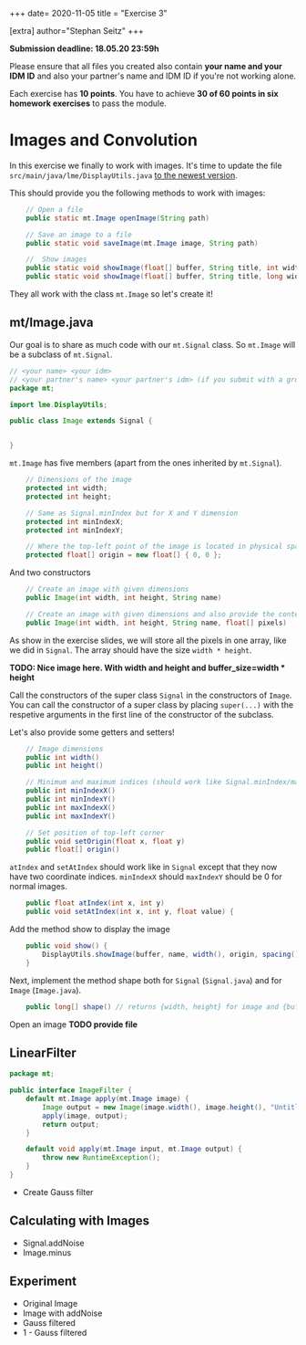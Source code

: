 +++
date= 2020-11-05
title = "Exercise 3"

[extra]
author="Stephan Seitz"
+++

**Submission deadline: 18.05.20 23:59h**

Please ensure that all files you created also contain **your name and your IDM ID** and also your partner's name and IDM ID if you're not working alone.

Each exercise has **10 points**. You have to achieve **30 of 60 points in six homework exercises** to pass the module.

# Images and Convolution

In this exercise we finally to work with images. It's time to update the file `src/main/java/lme/DisplayUtils.java` [to the newest version](https://github.com/mt2-erlangen/exercises-ss2020/blob/master/src/main/java/lme/DisplayUtils.java).

This should provide you the following methods to work with images:

```java
    // Open a file
    public static mt.Image openImage(String path) 

    // Save an image to a file
    public static void saveImage(mt.Image image, String path) 

    //  Show images
    public static void showImage(float[] buffer, String title, int width) 
    public static void showImage(float[] buffer, String title, long width, float[] origin, double spacing, boolean replaceWindowWithSameName)

```
They all work with the class `mt.Image` so let's create it!

## mt/Image.java

Our goal is to share as much code with our `mt.Signal` class. So `mt.Image` will be a subclass of `mt.Signal`.

```java
// <your name> <your idm>
// <your partner's name> <your partner's idm> (if you submit with a group partner)
package mt;

import lme.DisplayUtils;

public class Image extends Signal {


}
```

`mt.Image` has five members (apart from the ones inherited by `mt.Signal`).

```java
    // Dimensions of the image
    protected int width; 
    protected int height; 

    // Same as Signal.minIndex but for X and Y dimension
    protected int minIndexX;
    protected int minIndexY;

    // Where the top-left point of the image is located in physical space
    protected float[] origin = new float[] { 0, 0 };
```


And two constructors

```java
    // Create an image with given dimensions
    public Image(int width, int height, String name)

    // Create an image with given dimensions and also provide the content
    public Image(int width, int height, String name, float[] pixels)
```
As show in the exercise slides, we will store all the pixels in one array, like we did in `Signal`.
The array should have the size `width * height`.

**TODO: Nice image here. With width and height and buffer_size=width * height**

Call the constructors of the super class `Signal` in the constructors of `Image`.
You can call the constructor of a super class by placing `super(...)` with the respetive arguments in the first line of the constructor of the subclass.

Let's also provide some getters and setters!

```java
    // Image dimensions
    public int width()
    public int height()

    // Minimum and maximum indices (should work like Signal.minIndex/maxIndex)
    public int minIndexX()
    public int minIndexY()
    public int maxIndexX()
    public int maxIndexY()

    // Set position of top-left corner
    public void setOrigin(float x, float y)
    public float[] origin()
```

`atIndex` and `setAtIndex` should work like in `Signal` except that they now have two coordinate indices.
`minIndexX` should `maxIndexY` should be 0 for normal images.

```java
    public float atIndex(int x, int y)
    public void setAtIndex(int x, int y, float value) {
```

Add the method show to display the image
```java
    public void show() {
        DisplayUtils.showImage(buffer, name, width(), origin, spacing(), false);
    }
```

Next, implement the method shape both for `Signal` (`Signal.java`) and for `Image` (`Image.java`).

```java
    public long[] shape() // returns {width, height} for image and {buffer.length} for Signal
```

Open an image **TODO provide file**

## LinearFilter


```java
package mt;

public interface ImageFilter {
	default mt.Image apply(mt.Image image) {
		Image output = new Image(image.width(), image.height(), "Untitled");
		apply(image, output);
		return output;
	}

	default void apply(mt.Image input, mt.Image output) {
		throw new RuntimeException();
	}
}
```


 * Create Gauss filter

## Calculating with Images

* Signal.addNoise
* Image.minus

## Experiment

* Original Image
* Image with addNoise
* Gauss filtered
* 1 - Gauss filtered
